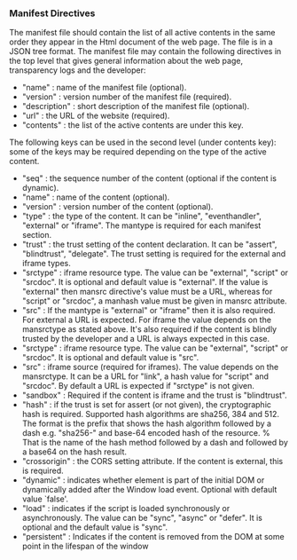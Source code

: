 <h3>Manifest Directives</h3>

The manifest file should contain the list of all active contents 
in the same order they appear in the Html document of the web page. 
The file is in a JSON tree format.
The manifest file may contain the following directives in the top level
that gives general information about the web page, transparency logs and the developer:

<ul>
	<li> "name" : name of the manifest file (optional). </li>
	<li> "version" : version number of the manifest file (required).</li>
	<li> "description" : short description of the manifest file (optional).</li>
	<li> "url" : the URL of the website (required).</li>
	<li> "contents" : the list of the active contents are under this key.</li>
	
</ul>

The following keys can be used in the second level (under contents key): some of the keys may be required depending on the type of the active content. 

<ul>
	<li> "seq" : the sequence number of the content (optional if the content is dynamic).</li>
	<li> "name" : name of the content (optional).</li>
	<li> "version" : version number of the content (optional).</li>
	<li> "type" : the type of the content. It can be "inline", "eventhandler", "external" or "iframe". The mantype is required for each manifest section.</li>
	<li> "trust" : the trust setting of the content declaration. It can be "assert", "blindtrust", "delegate". The trust setting is required for the external and iframe types.</li>
	<li> "srctype" : iframe resource type. The value can be "external", "script" or "srcdoc". It is optional and default value is "external". If the value is "external" then mansrc directive's value must be a URL, whereas for "script" or "srcdoc",
	a manhash value must be given in mansrc attribute.</li>
	<li> "src" : If the mantype is "external" or "iframe" then it is also required. 
	For external a URL is expected. For iframe the value depends on the mansrctype 
	as stated above. It's also required if the content is blindly trusted by the developer and a URL is always expected in this case.</li>
	<li> "srctype" : iframe resource type. The value can be "external", "script" or "srcdoc". It is optional and default value is "src". </li>
	<li> "src" : iframe source (required for iframes). The value depends on the mansrctype. It can be a URL for "link", a hash value for "script" and "srcdoc". By default a URL is expected if "srctype" is not given.</li>
	<li> "sandbox" : Required if the content is iframe and the trust is "blindtrust".</li>
	<li> "hash" : if the trust is set for assert (or not given), the cryptographic hash is required. Supported hash algorithms are sha256, 384 and 512. The format is the prefix that shows the hash algorithm followed by a dash e.g. "sha256-" and base-64 encoded hash of the resource.
	% That is the name of the hash method followed by a dash and followed by a base64 on the hash result.</li>
	<li> "crossorigin" : the CORS setting attribute. If the content is external, this is required. </li>
	<li> "dynamic" : indicates  whether element is part of the initial DOM or dynamically added after the Window load event.  Optional with default value `false'.</li>
	<li> "load" : indicates if the script is loaded synchronously or asynchronously. The value can be "sync", "async" or "defer". It is optional and the default value is "sync".</li>
	<li>"persistent" : Indicates if the content is removed from the DOM at some point in the lifespan of the window</li>
</ul>
